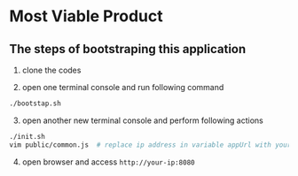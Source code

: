 # Most Viable Product

## The steps of bootstraping this application

1. clone the codes

2. open one terminal console and run following command

```sh
./bootstap.sh
```

3. open another new terminal console and perform following actions

```sh
./init.sh
vim public/common.js  # replace ip address in variable appUrl with your VM IP
```

4. open browser and access `http://your-ip:8080`


